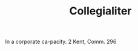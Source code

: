 ---
title: Collegialiter
letter: C
permalink: "/definitions/bld-collegialiter.html"
body: In a corporate ca-pacity. 2 Kent, Comm. 296
published_at: '2018-07-07'
source: Black's Law Dictionary 2nd Ed (1910)
layout: post
---